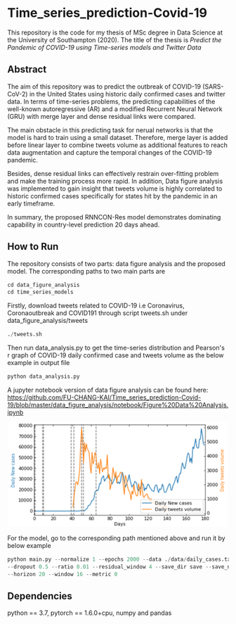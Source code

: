 # Time_series_prediction-Covid-19
This repository is the code for my thesis of MSc degree in Data Science at the University of Southampton (2020). The title of the thesis is _Predict the Pandemic of COVID-19 using Time-series models and Twitter Data_ 

## Abstract
The aim of this repository was to predict the outbreak of COVID-19 (SARS-CoV-2) in the United States using historic daily confirmed cases and twitter data. In terms of time-series problems, the predicting capabilities of the well-known autoregressive (AR) and a modified Recurrent Neural Network (GRU) with merge layer and dense residual links were compared. 

The main obstacle in this predicting task for nerual networks is that the model is hard to train using a small dataset. Therefore, merge layer is added before linear layer to combine tweets volume as additional features to reach data augmentation and capture the temporal changes of the COVID-19 pandemic. 

Besides, dense residual links can effectively restrain over-fitting problem and make the training process more rapid. In addition, Data figure analysis was implemented to gain insight that tweets volume is highly correlated to historic confirmed cases specifically for states hit by the pandemic in an early timeframe. 

In summary, the proposed RNNCON-Res model demonstrates dominating capability in country-level prediction 20 days ahead. 

## How to Run
The repository consists of two parts: data figure analysis and the proposed model. The corresponding paths to two main parts are
```python
cd data_figure_analysis
cd time_series_models
```
Firstly, download tweets related to COVID-19 i.e Coronavirus, Coronaoutbreak and COVID191 through script tweets.sh under data_figure_analysis/tweets
```python
./tweets.sh
```

Then run data_analysis.py to get the time-series distribution and Pearson's r graph of COVID-19 daily confirmed case and tweets volume as the below example in output file
```python
python data_analysis.py
```
A jupyter notebook version of data figure analysis can be found here: <https://github.com/FU-CHANG-KAI/Time_series_prediction-Covid-19/blob/master/data_figure_analysis/notebook/Figure%20Data%20Analysis.ipynb> 
<div align=center><img src="data_figure_analysis/output/USA.png" width="500"></div>

For the model, go to the corresponding path mentioned above and run it by below example  
```python
python main.py --normalize 1 --epochs 2000 --data ./data/daily_cases.txt --tweets ./data/tweets_cases.txt --model RNNCON_Res \
--dropout 0.5 --ratio 0.01 --residual_window 4 --save_dir save --save_name rnncon_res.w-16.h-20.ratio.0.01.hw-4.pt \
--horizon 20 --window 16 --metric 0
```

## Dependencies
python == 3.7, pytorch == 1.6.0+cpu, numpy and pandas
